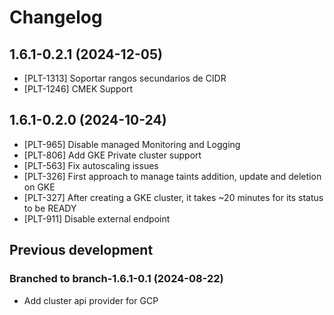 # Changelog

## 1.6.1-0.2.1 (2024-12-05)

* [PLT-1313] Soportar rangos secundarios de CIDR
* [PLT-1246] CMEK Support

## 1.6.1-0.2.0 (2024-10-24)

* [PLT-965] Disable managed Monitoring and Logging
* [PLT-806] Add GKE Private cluster support
* [PLT-563] Fix autoscaling issues
* [PLT-326] First approach to manage taints addition, update and deletion on GKE
* [PLT-327] After creating a GKE cluster, it takes ~20 minutes for its status to be READY
* [PLT-911] Disable external endpoint

## Previous development

### Branched to branch-1.6.1-0.1 (2024-08-22)

* Add cluster api provider for GCP
